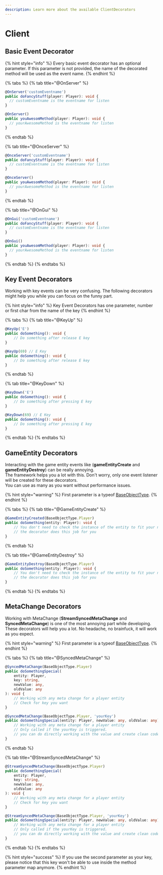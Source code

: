 ```yaml
---
description: Learn more about the available ClientDecorators
---
```


# Client

## Basic Event Decorator

{% hint style="info" %}
Every basic event decorator has an optional parameter. If this parameter is not provided, the name of the decorated method will be used as the event name.
{% endhint %}

{% tabs %}
{% tab title="@OnServer" %}
```typescript
@OnServer('customEventname')
public doFancyStuff(player: Player): void {
  // customEventname is the eventname for listen
}

@OnServer()
public youAwesomMethod(player: Player): void {
  // yourAwesomeMethod is the eventname for listen
}
```
{% endtab %}

{% tab title="@OnceServer" %}
```typescript
@OnceServer('customEventname')
public doFancyStuff(player: Player): void {
  // customEventname is the eventname for listen
}

@OnceServer()
public youAwesomMethod(player: Player): void {
  // yourAwesomeMethod is the eventname for listen
}
```
{% endtab %}

{% tab title="@OnGui" %}
```typescript
@OnGui('customEventname')
public doFancyStuff(player: Player): void {
  // customEventname is the eventname for listen
}

@OnGui()
public youAwesomMethod(player: Player): void {
  // yourAwesomeMethod is the eventname for listen
}
```
{% endtab %}
{% endtabs %}

## Key Event Decorators

Working with key events can be very confusing. The following decorators might help you while you can focus on the funny part.

{% hint style="info" %}
Key Event Decorators has one parameter, number or first char from the name of the key
{% endhint %}

{% tabs %}
{% tab title="@KeyUp" %}
```typescript
@KeyUp('E')
public doSomething(): void {
    // Do something after release E key
}

@KeyUp(69) // E Key
public doSomething(): void {
    // Do something after release E key
}
```
{% endtab %}

{% tab title="@KeyDown" %}
```typescript
@KeyDown('E')
public doSomething(): void {
    // Do something after pressing E key
}

@KeyDown(69) // E Key
public doSomething(): void {
    // Do something after pressing E key
}
```
{% endtab %}
{% endtabs %}

## GameEntity Decorators

Interacting with the game entity events like \(**gameEntityCreate** and **gameEntityDestroy**\) can be really annoying.  
The framework helps you a lot with this. Don't worry, only one event listener will be created for these decorators.  
You can use as many as you want without performance issues.

{% hint style="warning" %}
First parameter is a typeof [BaseObjectType](https://docs.altv.mp/js/api/alt-client.BaseObjectType.html#fields).
{% endhint %}

{% tabs %}
{% tab title="@GameEntityCreate" %}
```typescript
@GameEntityCreated(BaseObjectType.Player)
public doSomething(entity: Player): void {
    // You don't need to check the instance of the entity to fit your needs
    // the decorator does this job for you
}
```
{% endtab %}

{% tab title="@GameEntityDestroy" %}
```typescript
@GameEntityDestroy(BaseObjectType.Player)
public doSomething(entity: Player): void {
    // You don't need to check the instance of the entity to fit your needs
    // the decorator does this job for you
}
```
{% endtab %}
{% endtabs %}

## MetaChange Decorators

Working with MetaChange \(**StreamSyncedMetaChange** and **SyncedMetaChange**\) is one of the most annoying part while developing. These decorators will help you a lot. No headache, no brainfuck, it will work as you expect.

{% hint style="warning" %}
First parameter is a typeof [BaseObjectType](https://docs.altv.mp/js/api/alt-client.BaseObjectType.html#fields).
{% endhint %}

{% tabs %}
{% tab title="@SyncedMetaChange" %}
```typescript
@SyncedMetaChange(BaseObjectType.Player)
public doSomethingSpecial(
    entity: Player, 
    key: string, 
    newValue: any, 
    oldValue: any
): void {
    // Working with any meta change for a player entity
    // Check for key you want
}

@SyncedMetaChange(BaseObjectType.Player, 'yourKey')
public doSomethingSpecial(entity: Player, newValue: any, oldValue: any): void {
    // Working with any meta change for a player entity
    // Only called if the yourKey is triggered.
    // you can do directly working with the value and create clean code
}
```
{% endtab %}

{% tab title="@StreamSyncedMetaChange" %}
```typescript
@StreamSyncedMetaChange(BaseObjectType.Player)
public doSomethingSpecial(
    entity: Player, 
    key: string, 
    newValue: any, 
    oldValue: any
): void {
    // Working with any meta change for a player entity
    // Check for key you want
}

@StreamSyncedMetaChange(BaseObjectType.Player, 'yourKey')
public doSomethingSpecial(entity: Player, newValue: any, oldValue: any): void {
    // Working with any meta change for a player entity
    // Only called if the yourKey is triggered.
    // you can do directly working with the value and create clean code
}
```
{% endtab %}
{% endtabs %}

{% hint style="success" %}
If you use the second parameter as your key, please notice that this key won't be able to use inside the method parameter map anymore.
{% endhint %}

